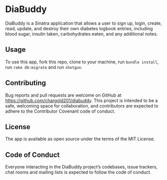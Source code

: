 # DiaBuddy
DiaBuddy is a Sinatra application that allows a user to sign up, login, create, read, update, and destroy their own diabetes logbook entries, including blood sugar, insulin taken, carbohydrates eaten, and any additional notes.

## Usage
To use this app, fork this repo, clone to your machine, run `bundle install`, run `rake db:migrate` and run `shotgun`.

## Contributing
Bug reports and pull requests are welcome on GitHub at https://github.com/chargold201/diabuddy. This project is intended to be a safe, welcoming space for collaboration, and contributors are expected to adhere to the Contributor Covenant code of conduct.

## License
The app is available as open source under the terms of the MIT License.

## Code of Conduct
Everyone interacting in the DiaBuddy project’s codebases, issue trackers, chat rooms and mailing lists is expected to follow the code of conduct.
